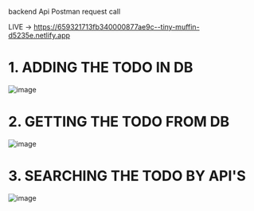 backend Api Postman request call

LIVE -> https://659321713fb340000877ae9c--tiny-muffin-d5235e.netlify.app

# 1. ADDING THE TODO IN DB
![image](https://github.com/fms12/backend/assets/68012074/37d61f8b-9d1c-4f07-8bc8-e4661a42adb4)

 # 2. GETTING THE TODO FROM DB
![image](https://github.com/fms12/backend/assets/68012074/683bfc88-ec36-43c7-8672-43ba5f37b538)

 # 3. SEARCHING THE TODO BY API'S

![image](https://github.com/fms12/backend/assets/68012074/d3eab50d-55ee-4b06-ab22-50081bf4d627)
